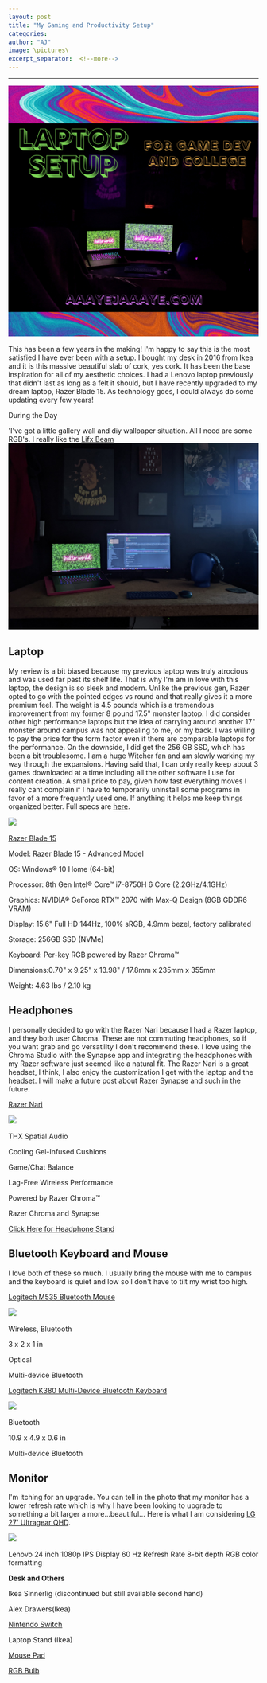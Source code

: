 ```yaml
---
layout: post
title: "My Gaming and Productivity Setup"
categories:
author: "AJ"
image: \pictures\
excerpt_separator:  <!--more-->
---
```

---

<img src="\pictures\mysetup\Instagram Post.png">

This has been a few years in the making! I'm happy to say this is the most satisfied I have ever been with a setup. I bought my desk in 2016 from Ikea and it is this massive beautiful slab of cork, yes cork. It has been the base inspiration for all of my aesthetic choices. I had a Lenovo laptop previously that didn't last as long as a felt it should, but I have recently upgraded to my dream laptop, Razer Blade 15. As technology goes, I could always do some updating every few years!<!--more-->

During the Day

'I've got a little gallery wall and diy wallpaper situation. All I need are some RGB's. I really like the [Lifx Beam](https://www.amazon.com/gp/product/B073177QS8/ref=as_li_tl?ie=UTF8&camp=1789&creative=9325&creativeASIN=B073177QS8&linkCode=as2&tag=aaayejaaaye07-20&linkId=90752c27e9c6408458a7b2c41cb7188d)
<img src="\pictures\mysetup\setup1.jpg">

<h2>Laptop</h2>

My review is a bit biased because my previous laptop was truly atrocious and was used far past its shelf life. That is why I'm am in love with this laptop, the design is so sleek and modern. Unlike the previous gen, Razer opted to go with the pointed edges vs round and that really gives it a more premium feel. The weight is 4.5 pounds which is a tremendous improvement from my former 8 pound 17.5" monster laptop. I did consider other high performance laptops but the idea of carrying around another 17" monster around campus was not appealing to me, or my back. I was willing to pay the price for the form factor even if there are comparable laptops for the performance. On the downside, I did get the 256 GB SSD, which has been a bit troublesome. I am a huge Witcher fan and am slowly working my way through the expansions. Having said that, I can only really keep about 3 games downloaded at a time including all the other software I use for content creation. A small price to pay, given how fast everything moves I really cant complain if I have to temporarily uninstall some programs in favor of a more frequently used one. If anything it helps me keep things organized better. Full specs are [here](https://www.amazon.com/gp/product/B07R1P4DQG/ref=as_li_tl?ie=UTF8&camp=1789&creative=9325&creativeASIN=B07R1P4DQG&linkCode=as2&tag=aaayejaaaye07-20&linkId=3601276eb0cac81945f557260f408204).

<a target="_blank"  href="https://www.amazon.com/gp/product/B07R1P4DQG/ref=as_li_tl?ie=UTF8&camp=1789&creative=9325&creativeASIN=B07R1P4DQG&linkCode=as2&tag=aaayejaaaye07-20&linkId=ef2140bce3542877633b56a18d570d72"><img border="0" src="//ws-na.amazon-adsystem.com/widgets/q?_encoding=UTF8&MarketPlace=US&ASIN=B07R1P4DQG&ServiceVersion=20070822&ID=AsinImage&WS=1&Format=_SL250_&tag=aaayejaaaye07-20" ></a><img src="//ir-na.amazon-adsystem.com/e/ir?t=aaayejaaaye07-20&l=am2&o=1&a=B07R1P4DQG" width="1" height="1" border="0" alt="" style="border:none !important; margin:0px !important;" />

[Razer Blade 15](https://www.amazon.com/gp/product/B07R1P4DQG/ref=as_li_tl?ie=UTF8&camp=1789&creative=9325&creativeASIN=B07R1P4DQG&linkCode=as2&tag=aaayejaaaye07-20&linkId=3601276eb0cac81945f557260f408204)



Model: Razer Blade 15 - Advanced Model

OS: Windows® 10 Home (64-bit)

Processor: 8th Gen Intel® Core™ i7-8750H 6 Core (2.2GHz/4.1GHz)

Graphics: NVIDIA® GeForce RTX™ 2070 with Max-Q Design (8GB GDDR6 VRAM)

Display: 15.6" Full HD 144Hz, 100% sRGB, 4.9mm bezel, factory calibrated

Storage: 256GB SSD (NVMe)

Keyboard: Per-key RGB powered by Razer Chroma™

Dimensions:0.70" x 9.25" x 13.98" / 17.8mm x 235mm x 355mm

Weight: 4.63 lbs / 2.10 kg


<h2>Headphones</h2>

I personally decided to go with the Razer Nari because I had a Razer laptop, and they both user Chroma. These are not commuting headphones, so if you want grab and go versatility I don't recommend these. I love using the Chroma Studio with the Synapse app and integrating the headphones with my Razer software just seemed like a natural fit. The Razer Nari is a great headset, I think, I also enjoy the customization I get with the laptop and the headset. I will make a future post about Razer Synapse and such in the future.

[Razer Nari](https://www.amazon.com/gp/product/B07G5RKF3W/ref=as_li_tl?ie=UTF8&camp=1789&creative=9325&creativeASIN=B07G5RKF3W&linkCode=as2&tag=aaayejaaaye07-20&linkId=42d2789a264b2cb85bea11d711bf8a7f)

<a target="_blank"  href="https://www.amazon.com/gp/product/B07G5RKF3W/ref=as_li_tl?ie=UTF8&camp=1789&creative=9325&creativeASIN=B07G5RKF3W&linkCode=as2&tag=aaayejaaaye07-20&linkId=82081eafb040d847b9b50aad01d942b4"><img border="0" src="//ws-na.amazon-adsystem.com/widgets/q?_encoding=UTF8&MarketPlace=US&ASIN=B07G5RKF3W&ServiceVersion=20070822&ID=AsinImage&WS=1&Format=_SL250_&tag=aaayejaaaye07-20" ></a><img src="//ir-na.amazon-adsystem.com/e/ir?t=aaayejaaaye07-20&l=am2&o=1&a=B07G5RKF3W" width="1" height="1" border="0" alt="" style="border:none !important; margin:0px !important;" />



THX Spatial Audio

Cooling Gel-Infused Cushions

Game/Chat Balance

Lag-Free Wireless Performance

Powered by Razer Chroma™

Razer Chroma and Synapse

[Click Here for Headphone Stand](https://www.amazon.com/gp/product/B01M62A4VH/ref=as_li_tl?ie=UTF8&camp=1789&creative=9325&creativeASIN=B01M62A4VH&linkCode=as2&tag=aaayejaaaye07-20&linkId=ba092980be49d45646acdc637a2fad96)

<h2>Bluetooth Keyboard and Mouse</h2>

I love both of these so much. I usually bring the mouse with me to campus and the keyboard is quiet and low so I don't have to tilt my wrist too high.

[Logitech M535 Bluetooth Mouse](https://www.amazon.com/gp/product/B0148NPIQK/ref=as_li_tl?ie=UTF8&camp=1789&creative=9325&creativeASIN=B0148NPIQK&linkCode=as2&tag=aaayejaaaye07-20&linkId=af40237fc3d717ccb5f0b0a7fa1f102a)

<a target="_blank"  href="https://www.amazon.com/gp/product/B0148NPIQK/ref=as_li_tl?ie=UTF8&camp=1789&creative=9325&creativeASIN=B0148NPIQK&linkCode=as2&tag=aaayejaaaye07-20&linkId=548663ed38e8d1d8d5b0b81b89e0adc4"><img border="0" src="//ws-na.amazon-adsystem.com/widgets/q?_encoding=UTF8&MarketPlace=US&ASIN=B0148NPIQK&ServiceVersion=20070822&ID=AsinImage&WS=1&Format=_SL250_&tag=aaayejaaaye07-20" ></a><img src="//ir-na.amazon-adsystem.com/e/ir?t=aaayejaaaye07-20&l=am2&o=1&a=B0148NPIQK" width="1" height="1" border="0" alt="" style="border:none !important; margin:0px !important;" />

Wireless, Bluetooth

3 x 2 x 1 in

Optical

Multi-device Bluetooth


[Logitech K380 Multi-Device Bluetooth Keyboard](https://www.amazon.com/gp/product/B0148NPH9I/ref=as_li_tl?ie=UTF8&camp=1789&creative=9325&creativeASIN=B0148NPH9I&linkCode=as2&tag=aaayejaaaye07-20&linkId=b7d637bb741226290fb6c1cf5d5958fd)

<a target="_blank"  href="https://www.amazon.com/gp/product/B0148NPH9I/ref=as_li_tl?ie=UTF8&camp=1789&creative=9325&creativeASIN=B0148NPH9I&linkCode=as2&tag=aaayejaaaye07-20&linkId=9d929b2b69effa6fa9c620872ae93d00"><img border="0" src="//ws-na.amazon-adsystem.com/widgets/q?_encoding=UTF8&MarketPlace=US&ASIN=B0148NPH9I&ServiceVersion=20070822&ID=AsinImage&WS=1&Format=_SL250_&tag=aaayejaaaye07-20" ></a><img src="//ir-na.amazon-adsystem.com/e/ir?t=aaayejaaaye07-20&l=am2&o=1&a=B0148NPH9I" width="1" height="1" border="0" alt="" style="border:none !important; margin:0px !important;" />

Bluetooth

10.9 x 4.9 x 0.6 in

Multi-device Bluetooth

<h2>Monitor</h2>

I'm itching for an upgrade. You can tell in the photo that my monitor has a lower refresh rate which is why I have been looking to upgrade to something a bit larger a more...beautiful... Here is what I am considering [LG 27' Ultragear QHD](https://www.amazon.com/gp/product/B07YGZL8XF/ref=as_li_tl?ie=UTF8&camp=1789&creative=9325&creativeASIN=B07YGZL8XF&linkCode=as2&tag=aaayejaaaye07-20&linkId=bca506a2c7bca0fc9c4afc5936d58862).

<a target="_blank"  href="https://www.amazon.com/gp/product/B07YGZL8XF/ref=as_li_tl?ie=UTF8&camp=1789&creative=9325&creativeASIN=B07YGZL8XF&linkCode=as2&tag=aaayejaaaye07-20&linkId=b892607b59870b2376962ee984e02af1"><img border="0" src="//ws-na.amazon-adsystem.com/widgets/q?_encoding=UTF8&MarketPlace=US&ASIN=B07YGZL8XF&ServiceVersion=20070822&ID=AsinImage&WS=1&Format=_SL250_&tag=aaayejaaaye07-20" ></a><img src="//ir-na.amazon-adsystem.com/e/ir?t=aaayejaaaye07-20&l=am2&o=1&a=B07YGZL8XF" width="1" height="1" border="0" alt="" style="border:none !important; margin:0px !important;" />

Lenovo 24 inch 1080p IPS Display
60 Hz Refresh Rate
8-bit depth
RGB color formatting

**Desk and Others**

Ikea Sinnerlig (discontinued but still available second hand)

Alex Drawers(Ikea)

[Nintendo Switch](https://www.amazon.com/gp/product/B07YZQSC5Y/ref=as_li_tl?ie=UTF8&camp=1789&creative=9325&creativeASIN=B07YZQSC5Y&linkCode=as2&tag=aaayejaaaye07-20&linkId=8811f780efa9b01a08f2b92036c262e2)

Laptop Stand (Ikea)

[Mouse Pad](https://www.amazon.com/gp/product/B01L731DSQ/ref=as_li_tl?ie=UTF8&camp=1789&creative=9325&creativeASIN=B01L731DSQ&linkCode=as2&tag=aaayejaaaye07-20&linkId=83ecc6bda2d728f55ac348ea04488568)

[RGB Bulb](https://www.amazon.com/gp/product/B07RT8WG5B/ref=as_li_tl?ie=UTF8&camp=1789&creative=9325&creativeASIN=B07RT8WG5B&linkCode=as2&tag=aaayejaaaye07-20&linkId=7e7613352ef13015d8c666bff37fb50c)
